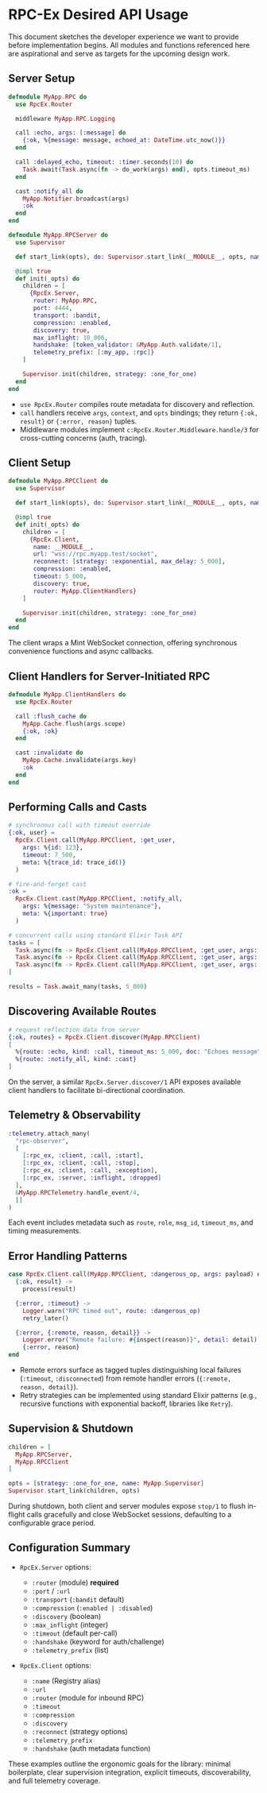 # RPC-Ex Desired API Usage

This document sketches the developer experience we want to provide before implementation begins. All modules and functions referenced here are aspirational and serve as targets for the upcoming design work.

## Server Setup

```elixir
defmodule MyApp.RPC do
  use RpcEx.Router

  middleware MyApp.RPC.Logging

  call :echo, args: [:message] do
    {:ok, %{message: message, echoed_at: DateTime.utc_now()}}
  end

  call :delayed_echo, timeout: :timer.seconds(10) do
    Task.await(Task.async(fn -> do_work(args) end), opts.timeout_ms)
  end

  cast :notify_all do
    MyApp.Notifier.broadcast(args)
    :ok
  end
end

defmodule MyApp.RPCServer do
  use Supervisor

  def start_link(opts), do: Supervisor.start_link(__MODULE__, opts, name: __MODULE__)

  @impl true
  def init(_opts) do
    children = [
      {RpcEx.Server,
       router: MyApp.RPC,
       port: 4444,
       transport: :bandit,
       compression: :enabled,
       discovery: true,
       max_inflight: 10_000,
       handshake: [token_validator: &MyApp.Auth.validate/1],
       telemetry_prefix: [:my_app, :rpc]}
    ]

    Supervisor.init(children, strategy: :one_for_one)
  end
end
```

- `use RpcEx.Router` compiles route metadata for discovery and reflection.
- `call` handlers receive `args`, `context`, and `opts` bindings; they return `{:ok, result}` or `{:error, reason}` tuples.
- Middleware modules implement `c:RpcEx.Router.Middleware.handle/3` for cross-cutting concerns (auth, tracing).

## Client Setup

```elixir
defmodule MyApp.RPCClient do
  use Supervisor

  def start_link(opts), do: Supervisor.start_link(__MODULE__, opts, name: __MODULE__)

  @impl true
  def init(_opts) do
    children = [
      {RpcEx.Client,
       name: __MODULE__,
       url: "wss://rpc.myapp.test/socket",
       reconnect: [strategy: :exponential, max_delay: 5_000],
       compression: :enabled,
       timeout: 5_000,
       discovery: true,
       router: MyApp.ClientHandlers}
    ]

    Supervisor.init(children, strategy: :one_for_one)
  end
end
```

The client wraps a Mint WebSocket connection, offering synchronous convenience functions and async callbacks.

## Client Handlers for Server-Initiated RPC

```elixir
defmodule MyApp.ClientHandlers do
  use RpcEx.Router

  call :flush_cache do
    MyApp.Cache.flush(args.scope)
    {:ok, :ok}
  end

  cast :invalidate do
    MyApp.Cache.invalidate(args.key)
    :ok
  end
end
```

## Performing Calls and Casts

```elixir
# synchronous call with timeout override
{:ok, user} =
  RpcEx.Client.call(MyApp.RPCClient, :get_user,
    args: %{id: 123},
    timeout: 7_500,
    meta: %{trace_id: trace_id()}
  )

# fire-and-forget cast
:ok =
  RpcEx.Client.cast(MyApp.RPCClient, :notify_all,
    args: %{message: "System maintenance"},
    meta: %{important: true}
  )

# concurrent calls using standard Elixir Task API
tasks = [
  Task.async(fn -> RpcEx.Client.call(MyApp.RPCClient, :get_user, args: %{id: 1}) end),
  Task.async(fn -> RpcEx.Client.call(MyApp.RPCClient, :get_user, args: %{id: 2}) end),
  Task.async(fn -> RpcEx.Client.call(MyApp.RPCClient, :get_user, args: %{id: 3}) end)
]

results = Task.await_many(tasks, 5_000)
```

## Discovering Available Routes

```elixir
# request reflection data from server
{:ok, routes} = RpcEx.Client.discover(MyApp.RPCClient)
[
  %{route: :echo, kind: :call, timeout_ms: 5_000, doc: "Echoes message"},
  %{route: :notify_all, kind: :cast}
]
```

On the server, a similar `RpcEx.Server.discover/1` API exposes available client handlers to facilitate bi-directional coordination.

## Telemetry & Observability

```elixir
:telemetry.attach_many(
  "rpc-observer",
  [
    [:rpc_ex, :client, :call, :start],
    [:rpc_ex, :client, :call, :stop],
    [:rpc_ex, :client, :call, :exception],
    [:rpc_ex, :server, :inflight, :dropped]
  ],
  &MyApp.RPCTelemetry.handle_event/4,
  []
)
```

Each event includes metadata such as `route`, `role`, `msg_id`, `timeout_ms`, and timing measurements.

## Error Handling Patterns

```elixir
case RpcEx.Client.call(MyApp.RPCClient, :dangerous_op, args: payload) do
  {:ok, result} ->
    process(result)

  {:error, :timeout} ->
    Logger.warn("RPC timed out", route: :dangerous_op)
    retry_later()

  {:error, {:remote, reason, detail}} ->
    Logger.error("Remote failure: #{inspect(reason)}", detail: detail)
    {:error, reason}
end
```

- Remote errors surface as tagged tuples distinguishing local failures (`:timeout`, `:disconnected`) from remote handler errors (`{:remote, reason, detail}`).
- Retry strategies can be implemented using standard Elixir patterns (e.g., recursive functions with exponential backoff, libraries like `Retry`).

## Supervision & Shutdown

```elixir
children = [
  MyApp.RPCServer,
  MyApp.RPCClient
]

opts = [strategy: :one_for_one, name: MyApp.Supervisor]
Supervisor.start_link(children, opts)
```

During shutdown, both client and server modules expose `stop/1` to flush in-flight calls gracefully and close WebSocket sessions, defaulting to a configurable grace period.

## Configuration Summary

- `RpcEx.Server` options:
  - `:router` (module) **required**
  - `:port` / `:url`
  - `:transport` (`:bandit` default)
  - `:compression` (`:enabled | :disabled`)
  - `:discovery` (boolean)
  - `:max_inflight` (integer)
  - `:timeout` (default per-call)
  - `:handshake` (keyword for auth/challenge)
  - `:telemetry_prefix` (list)

- `RpcEx.Client` options:
  - `:name` (Registry alias)
  - `:url`
  - `:router` (module for inbound RPC)
  - `:timeout`
  - `:compression`
  - `:discovery`
  - `:reconnect` (strategy options)
  - `:telemetry_prefix`
  - `:handshake` (auth metadata function)

These examples outline the ergonomic goals for the library: minimal boilerplate, clear supervision integration, explicit timeouts, discoverability, and full telemetry coverage.
